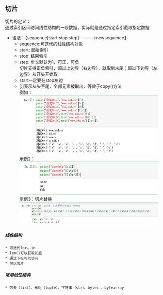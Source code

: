 ## 切片  
切片的定义：  
	通过索引区间访问线性结构的一段数据。实际就是通过指定索引截取指定数据  

* 语法：【sequence[start:stop:step]------>newsequence】
	* sequence:可迭代的线性结构对象
	* start: 起始索引
	* stop: 结束索引
	* step: 步长默认为1，可正，可负  
切片支持正负索引，超过上边界（右边界），就取到末尾；超过下边界（左边界）从开头开始取
	* start一定要在stop左边
	* [:]表示从头至尾，全部元素被取出，等效于copy()方法  
例如：  
 ![切片](https://raw.githubusercontent.com/1263351411/xdd.github.io/master/img/slice01.png)  
示例2：   
 ![切片](https://raw.githubusercontent.com/1263351411/xdd.github.io/master/img/slice02.png)  
示例3：切片替换  
 ![切片替换](https://raw.githubusercontent.com/1263351411/xdd.github.io/master/img/slice03.jpg)  

##### 线性结构
	* 可迭代for….in
	* len()可以获取长度
	* 通过下标可以访问
	* 可以切片
##### 常用线性结构
	* 列表（list）、元组（tuple）、字符串（str）、bytes 、bytearray

